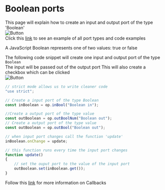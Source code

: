 # Boolean ports

This page will explain how to create an input and output port of the type 'Boolean'<br>
![Button](../img/creating_ports_boolean_port_color.png) <br>
Click this [link](https://cables.gl/ui/#/project/5b9f692e671e52e512ab3af3) to see an example of all port types and code examples

A JavaScript Boolean represents one of two values: true or false

The following code snippet will create one input and output port of the type `Boolean`<br>
The input  will be passed out of the output port
This will also create a checkbox which can be clicked<br>
![Button](../img/creating_ports_boolean_checkbox_ui_pane.png)

```javascript
// strict mode allows us to write cleaner code
"use strict";

// Create a input port of the type Boolean
const inBoolean = op.inBool("Boolean in");

//Create a output port of the type value
const outBoolean = op.outBoolNum("Boolean out");
// Create a output port of the type value
const outBoolean = op.outBool("Boolean out");

// when input port changes call the function 'update'
inBoolean.onChange = update;

// this function runs every time the input port changes
function update()
{
    // set the ouput port to the value of the input port
    outBoolean.set(inBoolean.get());
}
```

Follow this [link](../../dev_callbacks/dev_callbacks) for more information on Callbacks






